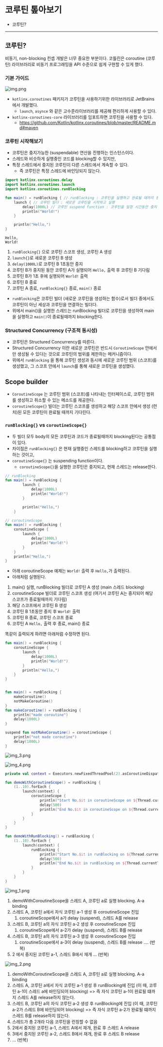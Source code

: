 # 코루틴 톺아보기

- 코루틴?

---

## 코루틴?

비동기, non-blocking 컨셉 개발은 너무 중요한 부분이다. 코틀린은 coroutine (코루틴) 라이브러리로 비동기 프로그래밍을 API 수준으로 쉽게 구현할 수 있게 했다.

### 기본 가이드

![img.png](img.png)

- `kotlinx.coroutines` 패키지가 코루틴을 사용하기위한 라이브러리로 JetBrains에서 개발했다.
    - `launch`, `asynce` 와 같은 고수준라이브러리를 제공해 편리하게 사용할 수 있다.
- `kotlinx-coroutines-core` 라이브러리를 임포트하면 코루틴을 사용할 수 있다.
    - https://github.com/Kotlin/kotlinx.coroutines/blob/master/README.md#maven

### 코루틴 시작해보기

- 코루틴은 중지가능한 (suspendable) 연산을 진행하는 인스턴스이다.
- 스레드와 비슷하게 실행중인 코드를 blocking할 수 있지만,
- 특정 스레드에서 중지된 코루틴이 다른 스레드에서 계속할 수 있다.
    - 즉 코루틴은 특정 스레드에 바인딩되지 않는다.

```kotlin
import kotlinx.coroutines.delay
import kotlinx.coroutines.launch
import kotlinx.coroutines.runBlocking

fun main() = runBlocking { // runBlocking : 코루틴을 실행하고 완료될 때까지 현재 스레드를 blocking
    launch { // 코루틴 빌더 : 새로운 코루틴을 시작하고 실행
        delay(1000L) // 코루틴 suspend function : 코루틴을 일정 시간동안 중지
        println("World!")
    }

    println("Hello,")
}
```

````
Hello,
World!
````

1. `runBlocking{}` 으로 코루틴 스코프 생성, 코루틴 A 생성
2. `launch{}`로 새로운 코루틴 B 생성
3. `delay(1000L)`로 코루틴 B 1초동안 중지
4. 코루틴 B가 중지된 동안 코루틴 A가 실행되어 `Hello,` 출력 후 코루틴 B 기다림
5. 코루틴 B가 1초 후에 실행되어 `World!` 출력
6. 코루틴 B 종료
7. 코루틴 A 종료, `runBlocking{}` 종료, `main()` 종료


- `runBlocking`은 코루틴 빌더 (새로운 코루틴을 생성하는 함수)로서 빌더 중에서도 코루틴이 아닌 세상과 코루틴을 연결하는 빌더다.
- 위에서 main()을 실행한 스레드는 runBlocking 빌더로 코루틴을 생성하여 main을 실행하고 `main()`이 종료될때까지 blocking한다.

### Structured Concurrency (구조적 동시성)

- 코루틴은 Structured Concurrency를 따른다.
- Structured Concurrency 이란 새로운 코루틴은 반드시 `CoroutineScope` 안에서만 생성될 수 있다는 것으로 코루틴의 범위를 제한하는 메커니즘이다.
- 위에서 `runBlocking` 을 통해 코루틴 생성과 동시에 새로운 코루틴 범위 (스코프)를 생성했고, 그 스코프 안에서 `launch`를 통해 새로운 코루틴을 생성했다.

## Scope builder

- `CoroutineScope` 는 코루틴 범위 (스코프)를 나타내는 인터페이스로, 코루틴 범위를 생성하고 취소할 수 있는 메소드를 제공한다.
- `coroutineScope{}` 빌더는 코루틴 스코프를 생성하고 해당 스코프 안에서 생성 (런치)된 모든 코루틴이 완료될 때까지 기다린다.

### `runBlocking{}` vs `coroutineScope{}`

- 두 빌더 모두 body의 모든 코루틴과 코드가 종료될때까지 blocking된다는 공통점이 있다.
- 차이점은 `runBlocking{}` 은 현재 실행중인 스레드를 blocking하고 코루틴을 실행하는 것이고,
- `coroutineScope{}` 는 suspending function이다.
    - `coroutineScope{}`을 실행한 코루틴은 중지되고, 현재 스레드는 release한다.

```kotlin
// runBlocking
fun main() = runBlocking {
        launch {
            delay(1000L)
            println("World!")
        }

        println("Hello,")
    }

// coroutineScope
fun main() = runBlocking {
    coroutineScope {
        launch {
            delay(1000L)
            println("World!")
        }
    }
    println("Hello,")
}
```

- 아래 coroutineScope 예제는 `World!` 출력 후 `Hello,`가 출력된다.
- 아래처럼 실행된다.

1. main() 실행, runBlocking 빌더로 코루틴 A 생성 (main 스레드 blocking)
2. coroutineScope 빌더로 코루틴 스코프 생성 (여기서 코루틴 A는 중지되어 해당 스코프가 종료될때까지 기다림)
3. 해당 스코프에서 코루틴 B 생성
4. 코루틴 B 1초동안 중지 후 `World!` 출력
5. 코루틴 B 종료, 코루틴 스코프 종료
6. 코루틴 A `Hello,` 출력 후 종료, main() 종료

똑같이 출력되게 하려면 아래처럼 수정하면 된다.

```kotlin
fun main() = runBlocking {
    coroutineScope {
        launch {
            delay(1000L)
            println("World!")
        }
        println("Hello,")
    }
}
```

```kotlin

fun main() = runBlocking {
    makeCoroutine()
    notMakeCoroutine()
}
fun makeCoroutine() = runBlocking {
    println("made coroutine")
    delay(1000L)
}

suspend fun notMakeCoroutine() = coroutineScope {
    println("not made coroutine")
    delay(1000L)
}
```

![img_3.png](img_3.png)

![img_4.png](img_4.png)

```kotlin
private val context = Executors.newFixedThreadPool(2).asCoroutineDispatcher()

fun demoWithCoroutineScope() = runBlocking {
    (1..10).forEach {
        launch(context) {
            coroutineScope {
                println("Start No.$it in coroutineScope on ${Thread.currentThread().name}")
                delay(500)
                println("End No.$it in coroutineScope on ${Thread.currentThread().name}")
            }
        }
    }
}

fun demoWithRunBlocking() = runBlocking {
    (1..10).forEach {
        launch(context) {
            runBlocking {
                println("Start No.$it in runBlocking on ${Thread.currentThread().name}")
                delay(500)
                println("End No.$it in runBlocking on ${Thread.currentThread().name}")
            }
        }
    }
}

```

![img_1.png](img_1.png)

1. demoWithCoroutineScope을 스레드 A, 코루틴 a로 실행 blocking. A-a binding
2. 스레드 A, 코루틴 a에서 자식 코루틴 a-1 생성 후 coroutineScope 진입
    1. coroutineScope에서 a가 delay (suspend), 스레드 A를 release
3. 스레드 B, 코루틴 a의 자식 코루틴 a-2 생성 후 coroutineScope 진입
    1. coroutineScope에서 a-2가 delay (suspend), 스레드 B를 release
4. 스레드 B, 코루틴 a의 자식 코루틴 a-3 생성 후 coroutineScope 진입
    1. coroutineScope에서 a-3이 delay (suspend), 스레드 B를 release
       .... (반복)
11. 2 에서 중지된 코루틴 a-1, 스레드 B에서 재개
    ... (반복)

![img_2.png](img_2.png)

1. demoWithCoroutineScope을 스레드 A, 코루틴 a로 실행 blocking. A-a binding
2. 스레드 A, 코루틴 a에서 자식 코루틴 a-1 생성 후 runBlocking에 진입 (이 때, 코루틴 a-1이 스레드 a에 바인딩되어 blocking)
   => 즉 자식 코루틴 a-1이 완료될 떄까지 스레드 A를 release하지 않는다.
3. 스레드 B, 코루틴 a의 자식 코루틴 a-2 생성 후 runBlocking에 진입 (이 때, 코루틴 a-2가 스레드 B에 바인딩되어 blocking)
   => 즉 자식 코루틴 a-2가 완료될 떄까지 스레드 B를 release하지 않는다.
4. 스레드가 총 2개라 다음 코루틴을 런칭할 수 없음
5. 2에서 중지된 코루틴 a-1, 스레드 A에서 재개, 완료 후 스레드 A release
6. 3에서 중지된 코루틴 a-2, 스레드 B에서 재개, 완료 후 스레드 B release
7. ... (반복)
